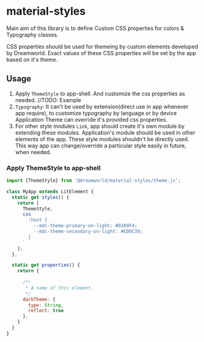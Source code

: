 # material-styles

Main aim of this library is to define Custom CSS properties for colors & Typography classes.

CSS properties should be used for themeing by custom elements developed by Dreamworld. Exact values of these CSS 
properties will be set by the app based on it's theme.

## Usage

1. Apply `ThemeStyle` to app-shell. And customize the css properties as needed. //TODO: Example
2. `Typography`: It can't be used by extension(direct use in app whenever app require), to customize typography by language or by device Application Theme can override it's provided css properties. 
3. For other style modules `Link`, app should create it's own module by extending these modules. 
Application's module should be used in other elements of the app. These style modules shouldn't be directly used. This 
way app can change/override a particular style easily in future, when needed.

### Apply ThemeStyle to app-shell
```js
import {ThemeStyle} from '@dreamworld/material-styles/theme.js';

class MyApp extends LitElement {
  static get styles() {
    return [
      ThemeStyle,
      css`
        :host {
          --mdc-theme-primary-on-light: #03A9F4;
          --mdc-theme-secondary-on-light: #CDDC39;
        }
      `
    ];
  },

  static get properties() {
    return {
      
      /**
       * A name of this element.
       */
      darkTheme: {
        type: String,
        reflect: true
      },
    }
  }
}
```
